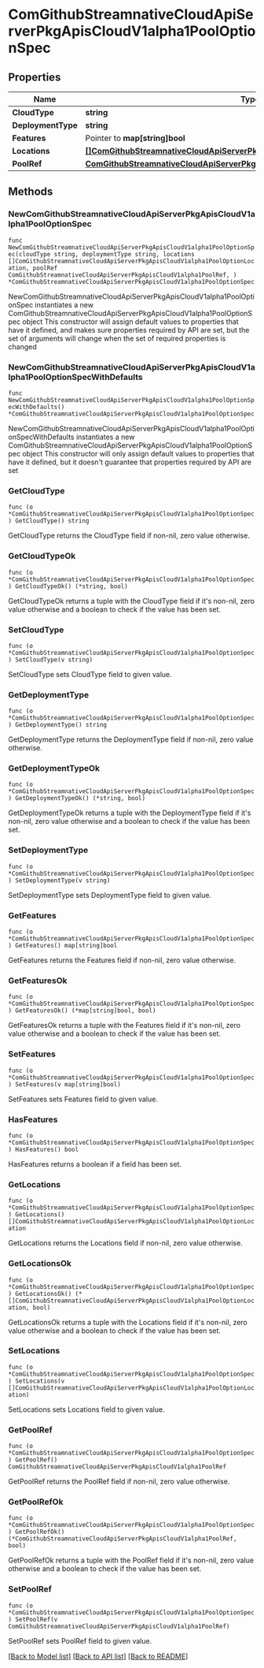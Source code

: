 # ComGithubStreamnativeCloudApiServerPkgApisCloudV1alpha1PoolOptionSpec

## Properties

Name | Type | Description | Notes
------------ | ------------- | ------------- | -------------
**CloudType** | **string** |  | 
**DeploymentType** | **string** |  | 
**Features** | Pointer to **map[string]bool** |  | [optional] 
**Locations** | [**[]ComGithubStreamnativeCloudApiServerPkgApisCloudV1alpha1PoolOptionLocation**](ComGithubStreamnativeCloudApiServerPkgApisCloudV1alpha1PoolOptionLocation.md) |  | 
**PoolRef** | [**ComGithubStreamnativeCloudApiServerPkgApisCloudV1alpha1PoolRef**](ComGithubStreamnativeCloudApiServerPkgApisCloudV1alpha1PoolRef.md) |  | 

## Methods

### NewComGithubStreamnativeCloudApiServerPkgApisCloudV1alpha1PoolOptionSpec

`func NewComGithubStreamnativeCloudApiServerPkgApisCloudV1alpha1PoolOptionSpec(cloudType string, deploymentType string, locations []ComGithubStreamnativeCloudApiServerPkgApisCloudV1alpha1PoolOptionLocation, poolRef ComGithubStreamnativeCloudApiServerPkgApisCloudV1alpha1PoolRef, ) *ComGithubStreamnativeCloudApiServerPkgApisCloudV1alpha1PoolOptionSpec`

NewComGithubStreamnativeCloudApiServerPkgApisCloudV1alpha1PoolOptionSpec instantiates a new ComGithubStreamnativeCloudApiServerPkgApisCloudV1alpha1PoolOptionSpec object
This constructor will assign default values to properties that have it defined,
and makes sure properties required by API are set, but the set of arguments
will change when the set of required properties is changed

### NewComGithubStreamnativeCloudApiServerPkgApisCloudV1alpha1PoolOptionSpecWithDefaults

`func NewComGithubStreamnativeCloudApiServerPkgApisCloudV1alpha1PoolOptionSpecWithDefaults() *ComGithubStreamnativeCloudApiServerPkgApisCloudV1alpha1PoolOptionSpec`

NewComGithubStreamnativeCloudApiServerPkgApisCloudV1alpha1PoolOptionSpecWithDefaults instantiates a new ComGithubStreamnativeCloudApiServerPkgApisCloudV1alpha1PoolOptionSpec object
This constructor will only assign default values to properties that have it defined,
but it doesn't guarantee that properties required by API are set

### GetCloudType

`func (o *ComGithubStreamnativeCloudApiServerPkgApisCloudV1alpha1PoolOptionSpec) GetCloudType() string`

GetCloudType returns the CloudType field if non-nil, zero value otherwise.

### GetCloudTypeOk

`func (o *ComGithubStreamnativeCloudApiServerPkgApisCloudV1alpha1PoolOptionSpec) GetCloudTypeOk() (*string, bool)`

GetCloudTypeOk returns a tuple with the CloudType field if it's non-nil, zero value otherwise
and a boolean to check if the value has been set.

### SetCloudType

`func (o *ComGithubStreamnativeCloudApiServerPkgApisCloudV1alpha1PoolOptionSpec) SetCloudType(v string)`

SetCloudType sets CloudType field to given value.


### GetDeploymentType

`func (o *ComGithubStreamnativeCloudApiServerPkgApisCloudV1alpha1PoolOptionSpec) GetDeploymentType() string`

GetDeploymentType returns the DeploymentType field if non-nil, zero value otherwise.

### GetDeploymentTypeOk

`func (o *ComGithubStreamnativeCloudApiServerPkgApisCloudV1alpha1PoolOptionSpec) GetDeploymentTypeOk() (*string, bool)`

GetDeploymentTypeOk returns a tuple with the DeploymentType field if it's non-nil, zero value otherwise
and a boolean to check if the value has been set.

### SetDeploymentType

`func (o *ComGithubStreamnativeCloudApiServerPkgApisCloudV1alpha1PoolOptionSpec) SetDeploymentType(v string)`

SetDeploymentType sets DeploymentType field to given value.


### GetFeatures

`func (o *ComGithubStreamnativeCloudApiServerPkgApisCloudV1alpha1PoolOptionSpec) GetFeatures() map[string]bool`

GetFeatures returns the Features field if non-nil, zero value otherwise.

### GetFeaturesOk

`func (o *ComGithubStreamnativeCloudApiServerPkgApisCloudV1alpha1PoolOptionSpec) GetFeaturesOk() (*map[string]bool, bool)`

GetFeaturesOk returns a tuple with the Features field if it's non-nil, zero value otherwise
and a boolean to check if the value has been set.

### SetFeatures

`func (o *ComGithubStreamnativeCloudApiServerPkgApisCloudV1alpha1PoolOptionSpec) SetFeatures(v map[string]bool)`

SetFeatures sets Features field to given value.

### HasFeatures

`func (o *ComGithubStreamnativeCloudApiServerPkgApisCloudV1alpha1PoolOptionSpec) HasFeatures() bool`

HasFeatures returns a boolean if a field has been set.

### GetLocations

`func (o *ComGithubStreamnativeCloudApiServerPkgApisCloudV1alpha1PoolOptionSpec) GetLocations() []ComGithubStreamnativeCloudApiServerPkgApisCloudV1alpha1PoolOptionLocation`

GetLocations returns the Locations field if non-nil, zero value otherwise.

### GetLocationsOk

`func (o *ComGithubStreamnativeCloudApiServerPkgApisCloudV1alpha1PoolOptionSpec) GetLocationsOk() (*[]ComGithubStreamnativeCloudApiServerPkgApisCloudV1alpha1PoolOptionLocation, bool)`

GetLocationsOk returns a tuple with the Locations field if it's non-nil, zero value otherwise
and a boolean to check if the value has been set.

### SetLocations

`func (o *ComGithubStreamnativeCloudApiServerPkgApisCloudV1alpha1PoolOptionSpec) SetLocations(v []ComGithubStreamnativeCloudApiServerPkgApisCloudV1alpha1PoolOptionLocation)`

SetLocations sets Locations field to given value.


### GetPoolRef

`func (o *ComGithubStreamnativeCloudApiServerPkgApisCloudV1alpha1PoolOptionSpec) GetPoolRef() ComGithubStreamnativeCloudApiServerPkgApisCloudV1alpha1PoolRef`

GetPoolRef returns the PoolRef field if non-nil, zero value otherwise.

### GetPoolRefOk

`func (o *ComGithubStreamnativeCloudApiServerPkgApisCloudV1alpha1PoolOptionSpec) GetPoolRefOk() (*ComGithubStreamnativeCloudApiServerPkgApisCloudV1alpha1PoolRef, bool)`

GetPoolRefOk returns a tuple with the PoolRef field if it's non-nil, zero value otherwise
and a boolean to check if the value has been set.

### SetPoolRef

`func (o *ComGithubStreamnativeCloudApiServerPkgApisCloudV1alpha1PoolOptionSpec) SetPoolRef(v ComGithubStreamnativeCloudApiServerPkgApisCloudV1alpha1PoolRef)`

SetPoolRef sets PoolRef field to given value.



[[Back to Model list]](../README.md#documentation-for-models) [[Back to API list]](../README.md#documentation-for-api-endpoints) [[Back to README]](../README.md)


